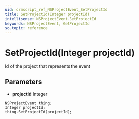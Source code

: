 ```yaml
---
uid: crmscript_ref_NSProjectEvent_SetProjectId
title: SetProjectId(Integer projectId)
intellisense: NSProjectEvent.SetProjectId
keywords: NSProjectEvent, GetProjectId
so.topic: reference
---
```


# SetProjectId(Integer projectId)

Id of the project that represents the event

## Parameters

* **projectId** Integer

```crmscript
NSProjectEvent thing;
Integer projectId;
thing.SetProjectId(projectId);
```

